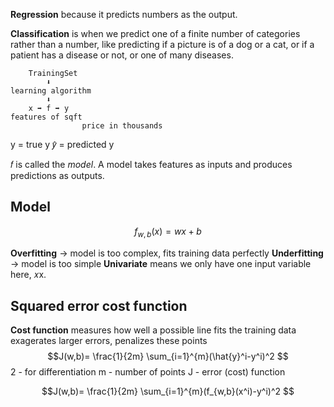 **Regression** because it predicts numbers as the output.

**Classification** is when we predict one of a finite number of categories rather than a number, like predicting if a picture is of a dog or a cat, or if a patient has a disease or not, or one of many diseases.

```
	TrainingSet
		⬇
learning algorithm 
		⬇
	x ➡ f ➡ y
features of sqft
				price in thousands
```
y = true y
𝑦̂ = predicted y

𝑓 is called the _model_. A model takes features as inputs and produces predictions as outputs.
## **Model**
$$f_{w,b}(x)=wx+b$$


**Overfitting** -> model is too complex, fits training data perfectly
**Underfitting** -> model is too simple
**Univariate** means we only have one input variable here, 𝑥x.


## **Squared error cost function**
**Cost function** measures how well a possible line fits the training data
exagerates larger errors, penalizes these points
$$J(w,b)= \frac{1}{2m} \sum_{i=1}^{m}(\hat{y}^i-y^i)^2 $$
2 - for differentiation 
m - number of points
J - error (cost) function

$$J(w,b)= \frac{1}{2m} \sum_{i=1}^{m}(f_{w,b}(x^i)-y^i)^2 $$
